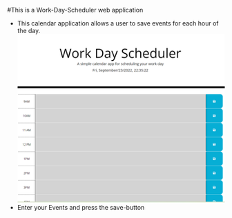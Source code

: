 #This is a Work-Day-Scheduler web application 
- This calendar application allows a user to save events for each hour of the day.
![alt text](https://github.com/KennyLingx/Fifth-Assignment/blob/main/assets/sceen%20shot%20Ass5%20001.PNG)
- Enter your Events and press the save-button
